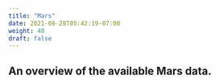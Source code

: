 ```yaml
---
title: "Mars"
date: 2021-08-28T05:42:19-07:00
weight: 40
draft: false
---
```


## An overview of the available Mars data.
